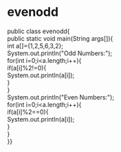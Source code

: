 # evenodd
 public class evenodd{  
public static void main(String args[]){  
int a[]={1,2,5,6,3,2};  
System.out.println("Odd Numbers:");  
for(int i=0;i<a.length;i++){  
if(a[i]%2!=0){  
System.out.println(a[i]);  
}  
}  
System.out.println("Even Numbers:");  
for(int i=0;i<a.length;i++){  
if(a[i]%2==0){  
System.out.println(a[i]);  
}  
}  
}}  
